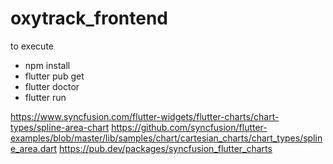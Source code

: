 # oxytrack_frontend

to execute
- npm install
- flutter pub get
- flutter doctor
- flutter run


https://www.syncfusion.com/flutter-widgets/flutter-charts/chart-types/spline-area-chart
https://github.com/syncfusion/flutter-examples/blob/master/lib/samples/chart/cartesian_charts/chart_types/spline_area.dart
https://pub.dev/packages/syncfusion_flutter_charts
